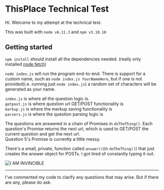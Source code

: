 # ThisPlace Technical Test

Hi. Welcome to my attempt at the technical test.

This was built with `node v6.11.3` and `npm v3.10.10`

## Getting started

`npm install` should install all the dependencies needed. (really only installed [node fetch](https://www.npmjs.com/package/node-fetch))

`node index.js` will run the program end-to-end. There is support for a custom name, such as `node index.js YourNameHere`, but if one is not provided(i.e. running just `node index.js`) a random set of characters will be generated as your name.

`index.js` is where all the question logic is.  
`getpost.js` is where question url GET/POST functionality is  
`markup.js` is where the markup saving functionality is  
`parsers.js` is where the question parsing logic is  

The questions are answered in a chain of Promises in `doTheThing()`. Each question's Promise returns the next url, which is used to GET/POST the current question and get the next url.  
Question 5's Promise is currently a little messy.

There's a small, private, function called `answer()`(in `doTheThing()`) that just creates the answer object for POSTs. I got tired of constantly typing it out.

![I AM INVINCIBLE](http://i.giphy.com/LWVn0cCgpRt8Q.gif "I AM INVINCIBLE")

---

I've commented my code to clarify any questions that may arise. But if there are any, please do ask.
